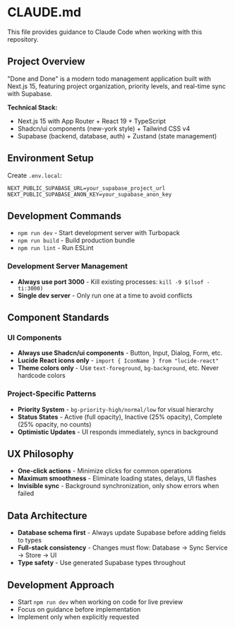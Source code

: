 # CLAUDE.md

This file provides guidance to Claude Code when working with this repository.

## Project Overview

"Done and Done" is a modern todo management application built with Next.js 15, featuring project organization, priority levels, and real-time sync with Supabase.

**Technical Stack:**
- Next.js 15 with App Router + React 19 + TypeScript
- Shadcn/ui components (new-york style) + Tailwind CSS v4
- Supabase (backend, database, auth) + Zustand (state management)

## Environment Setup

Create `.env.local`:
```env
NEXT_PUBLIC_SUPABASE_URL=your_supabase_project_url
NEXT_PUBLIC_SUPABASE_ANON_KEY=your_supabase_anon_key
```

## Development Commands

- `npm run dev` - Start development server with Turbopack
- `npm run build` - Build production bundle
- `npm run lint` - Run ESLint

### Development Server Management
- **Always use port 3000** - Kill existing processes: `kill -9 $(lsof -ti:3000)`
- **Single dev server** - Only run one at a time to avoid conflicts

## Component Standards

### UI Components
- **Always use Shadcn/ui components** - Button, Input, Dialog, Form, etc.
- **Lucide React icons only** - `import { IconName } from "lucide-react"`
- **Theme colors only** - Use `text-foreground`, `bg-background`, etc. Never hardcode colors

### Project-Specific Patterns
- **Priority System** - `bg-priority-high/normal/low` for visual hierarchy
- **Status States** - Active (full opacity), Inactive (25% opacity), Complete (25% opacity, no counts)
- **Optimistic Updates** - UI responds immediately, syncs in background

## UX Philosophy
- **One-click actions** - Minimize clicks for common operations
- **Maximum smoothness** - Eliminate loading states, delays, UI flashes
- **Invisible sync** - Background synchronization, only show errors when failed

## Data Architecture
- **Database schema first** - Always update Supabase before adding fields to types
- **Full-stack consistency** - Changes must flow: Database → Sync Service → Store → UI
- **Type safety** - Use generated Supabase types throughout

## Development Approach
- Start `npm run dev` when working on code for live preview
- Focus on guidance before implementation
- Implement only when explicitly requested